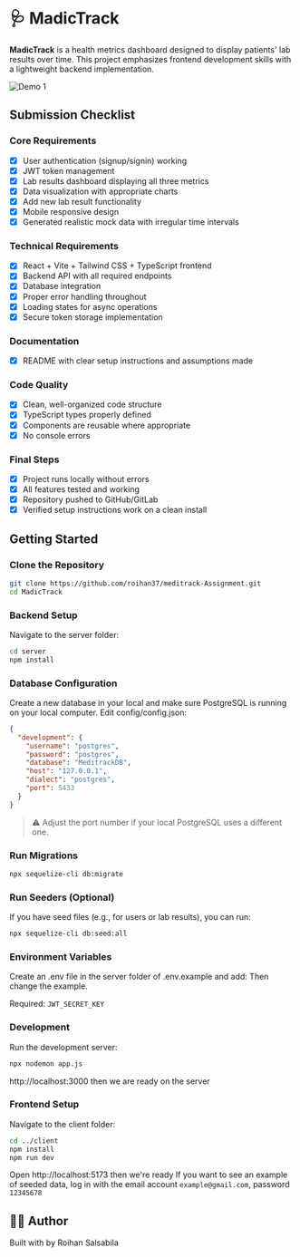<div>
	<h1 >🩺 MadicTrack</h1>
</div>

**MadicTrack** is a health metrics dashboard designed to display patients' lab results over time. This project emphasizes frontend development skills with a lightweight backend implementation.

![Demo 1](https://res.cloudinary.com/djlazr18b/image/upload/v1751090981/Desain_tanpa_judul_j8tsv6.jpg)

## Submission Checklist

### Core Requirements
- [x] User authentication (signup/signin) working
- [x] JWT token management
- [x] Lab results dashboard displaying all three metrics
- [x] Data visualization with appropriate charts
- [x] Add new lab result functionality
- [x] Mobile responsive design
- [x] Generated realistic mock data with irregular time intervals

### Technical Requirements
- [x] React + Vite + Tailwind CSS + TypeScript frontend
- [x] Backend API with all required endpoints
- [x] Database integration
- [x] Proper error handling throughout
- [x] Loading states for async operations
- [x] Secure token storage implementation

### Documentation
- [x] README with clear setup instructions and assumptions made

### Code Quality
- [x] Clean, well-organized code structure
- [x] TypeScript types properly defined
- [x] Components are reusable where appropriate
- [x] No console errors

### Final Steps
- [x] Project runs locally without errors
- [x] All features tested and working
- [x] Repository pushed to GitHub/GitLab
- [x] Verified setup instructions work on a clean install

## Getting Started

### Clone the Repository

```bash
git clone https://github.com/roihan37/meditrack-Assignment.git
cd MadicTrack
```

### Backend Setup
Navigate to the server folder:
```bash
cd server
npm install
```

### Database Configuration
Create a new database in your local and make sure PostgreSQL is running on your local computer. Edit config/config.json:

```json
{
  "development": {
    "username": "postgres",
    "password": "postgres",
    "database": "MeditrackDB",
    "host": "127.0.0.1",
    "dialect": "postgres",
    "port": 5433
  }
}
```
> ⚠️ Adjust the port number if your local PostgreSQL uses a different one.

### Run Migrations
```bash
npx sequelize-cli db:migrate
```

### Run Seeders (Optional)
If you have seed files (e.g., for users or lab results), you can run:
```bash
npx sequelize-cli db:seed:all
```

### Environment Variables
Create an .env file in the server folder of .env.example and add:
Then change the example.

Required:
`JWT_SECRET_KEY`

### Development
Run the development server:
```bash
npx nodemon app.js
```
http://localhost:3000 then we are ready on the server

### Frontend Setup
Navigate to the client folder:
```bash
cd ../client
npm install
npm run dev
```
Open http://localhost:5173 then we're ready
If you want to see an example of seeded data, log in with the email account `example@gmail.com`, password `12345678`


## 👨‍💻 Author
Built with by Roihan Salsabila









